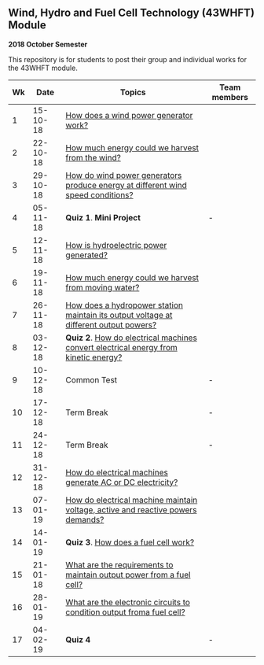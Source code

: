 ## Wind, Hydro and Fuel Cell Technology (43WHFT) Module  
   **2018 October Semester**

This repository is for students to post their group and individual works for the 43WHFT module.


|Wk | Date     | Topics                                                                                              | Team members |
|---|----------|-----------------------------------------------------------------------------------------------------|--------------|
| 1 | 15-10-18 | [How does a wind power generator work?](wind_power_generator.md)                                    |              |
| 2 | 22-10-18 | [How much energy could we harvest from the wind?](wind_energy.md)                                   |              |
| 3 | 29-10-18 | [How do wind power generators produce energy at different wind speed conditions?](wind_power_vs_wind_speed.md)   |  |
| 4 | 05-11-18 | **Quiz 1**. **Mini Project**                                                                                     | -|
| 5 | 12-11-18 | [How is hydroelectric power generated?](hydropower_station.md)                                                   |  |
| 6 | 19-11-18 | [How much energy could we harvest from moving water?](energy_from_moving_water.md)                               |  |
| 7 | 26-11-18 | [How does a hydropower station maintain its output voltage at different output powers?](hydropower_generation.md)|  |
| 8 | 03-12-18 | **Quiz 2**. [How do electrical machines convert electrical energy from kinetic energy?](electrical_machines.md)              |  |
| 9 | 10-12-18 | Common Test                                                                                                      | -|
|10 | 17-12-18 | Term Break                                                                                                       | -|
|11 | 24-12-18 | Term Break                                                                                                       | -|
|12 | 31-12-18 | [How do electrical machines generate AC or DC electricity?](ac_dc_generators.md)                                 |  |
|13 | 07-01-19 | [How do electrical machine maintain voltage, active and reactive powers demands?](electrical_machine_output.md)  |  |   
|14 | 14-01-19 | **Quiz 3**. [How does a fuel cell work?](fuel_cell_working.md)                                                               |  |
|15 | 21-01-18 | [What are the requirements to maintain output power from a fuel cell?](fuel_cell_fuel.md)                        |  |
|16 | 28-01-19 | [What are the electronic circuits to condition output froma fuel cell?](fuel_cell_circuits.md)                   |  |
|17 | 04-02-19 | **Quiz 4**                                                                                                           | -|
